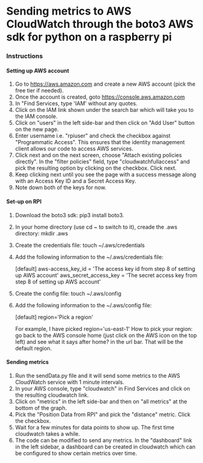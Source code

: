 # Sending metrics to AWS CloudWatch through the boto3 AWS sdk for python on a raspberry pi #

### Instructions ###

#### Setting up AWS account ####

1. Go to https://aws.amazon.com and create a new AWS account (pick the free tier if needed).
2. Once the account is created, goto https://console.aws.amazon.com
3. In "Find Services, type 'IAM' without any quotes.
4. Click on the IAM link shown under the search bar which will take you to the IAM console.
5. Click on "users" in the left side-bar and then click on "Add User" button on the new page.
6. Enter username i.e. "rpiuser" and check the checkbox against "Programmatic Access".
   This ensures that the identity management client allows our code to access AWS services.
7. Click next and on the next screen, choose "Attach existing policies directly". In the "filter policies" field,
   type "cloudwatchfullaccess" and pick the resulting option by clicking on the checkbox. Click next.
8. Keep clicking next until you see the page with a success message along with an Access Key ID and a Secret Access Key.
9. Note down both of the keys for now.

#### Set-up on RPI ####

1. Download the boto3 sdk: pip3 install boto3. 
2. In your home directory (use cd ~ to switch to it), creade the .aws directory: mkdir .aws
3. Create the credentials file: touch ~/.aws/credentials
4. Add the following information to the ~/.aws/credentials file:
   
   [default]
   aws-access_key_id = 'The access key id from step 8 of setting up AWS account'
   aws_secret_access_key = 'The secret access key from step 8 of setting up AWS account'

5. Create the config file: touch ~/.aws/config
6. Add the following information to the ~/.aws/config file:

   [default]
   region='Pick a region'
   
   For example, I have picked region='us-east-1'
   How to pick your region: go back to the AWS console home (just click on the AWS
   icon on the top left) and see what it says after home? in the url bar. That will
   be the default region.

#### Sending metrics ####

1. Run the sendData.py file and it will send some metrics to the AWS CloudWatch service with 1 minute 
   intervals. 
2. In your AWS console, type "cloudwatch" in Find Services and click on the resulting cloudwatch link.
3. Click on "metrics" in the left side-bar and then on "all metrics" at the bottom of the graph. 
4. Pick the "Position Data from RPI" and pick the "distance" metric. Click the checkbox.
5. Wait for a few minutes for data points to show up. The first time cloudwatch takes a while.
6. The code can be modified to send any metrics. In the "dashboard" link in the left sidebar, a dashboard can be 
   created in cloudwatch which can be configured to show certain metrics over time.
   
